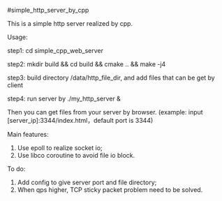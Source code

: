 #simple_http_server_by_cpp

This is a simple http server realized by cpp.


Usage:

step1: cd simple_cpp_web_server

step2: mkdir build && cd build && cmake .. && make -j4

step3: build directory /data/http_file_dir, and add files that can be get by client

step4: run server by ./my_http_server &

Then you can get files from your server by browser. (example: input [server_ip]:3344/index.html，default port is 3344)

Main features:
1. Use epoll to realize socket io;
2. Use libco coroutine to avoid file io block.

To do:
1. Add config to give server port and file directory;
2. When qps higher, TCP sticky packet problem need to be solved.
